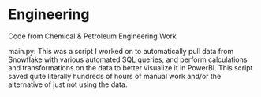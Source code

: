 # Engineering
Code from Chemical & Petroleum Engineering Work

main.py:
  This was a script I worked on to automatically pull data from Snowflake with various automated SQL queries, and perform calculations and transformations on the     data to better visualize it in PowerBI. This script saved quite literally hundreds of hours of manual work and/or the alternative of just not using the data.
